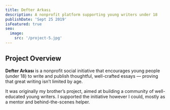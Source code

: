 ```yaml
---
title: Defter Arkası
description: A nonprofit platform supporting young writers under 18
publishDate: 'Sept 25 2019'
isFeatured: true
seo:
  image:
    src: '/project-5.jpg'
---
```


## Project Overview

**Defter Arkası** is a nonprofit social initiative that encourages young people (under 18) to write and publish thoughtful, well-crafted essays — proving that great writing isn’t limited by age.

It was originally my brother’s project, aimed at building a community of well-educated young writers. I supported the initiative however I could, mostly as a mentor and behind-the-scenes helper.
